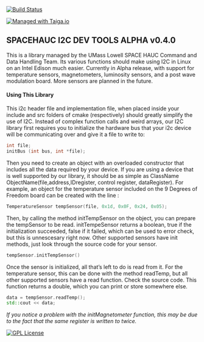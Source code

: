 <!-- Replace the below line with your own Travis-CI build label. -->
[![Build Status](https://travis-ci.org/SpaceHAUC-Command-and-Data-Handling/SPACEHAUC-I2C-dev.svg?branch=master)](https://travis-ci.org/SpaceHAUC-Command-and-Data-Handling/SPACEHAUC-I2C-dev)

[![Managed with Taiga.io](https://camo.githubusercontent.com/eec9589abe09569dc4a1706b36527b49051b89db/68747470733a2f2f696d672e736869656c64732e696f2f62616467652f6d616e61676564253230776974682d54616967612e696f2d677265656e2e737667)](https://taiga.io "Managed with Taiga.io")

## SPACEHAUC I2C DEV TOOLS ALPHA v0.4.0

This is a library managed by the UMass Lowell SPACE HAUC Command and Data Handling Team. Its various functions should make using I2C in Linux on an Intel Edison much easier. Currently in Alpha release, with support for temperature sensors, magnetometers, luminosity sensors, and a post wave modulation board. More sensors are planned in the future.

#### Using This Library
This i2c header file and implementation file, when placed inside your include and src folders of cmake (respectively) should greatly simplify the use of I2C. Instead of complex function calls and weird arrays, our I2C library first requires you to initialize the hardware bus that your i2c device will be communicating over and give it a file to write to:

```C++
int file;
initBus (int bus, int *file);
```

Then you need to create an object with an overloaded constructor that includes all the data required by your device. If you are using a device that is well supported by our library, it should be as simple as ClassName ObjectName(file,address,IDregister, control register, dataRegister). For example, an object for the temperature sensor included on the 9 Degrees of Freedom board can be created with the line :

```C++
TemperatureSensor tempSensor(file, 0x1d, 0x0F, 0x24, 0x05);
```

Then, by calling the method initTempSensor on the object, you can prepare the tempSensor to be read. initTempeSensor returns a boolean, true if the initialization succeeded, false if it failed, which can be used to error check, but this is unnescesary right now. Other supported sensors have init methods, just look through the source code for your sensor.

```C++
tempSensor.initTempSensor()
```

Once the sensor is initialized, all that’s left to do is read from it. For the temperature sensor, this can be done with the method readTemp, but all other supported sensors have a read function. Check the source code. This function returns a double, which you can print or store somewhere else.

```C++
data = tempSensor.readTemp();
std::cout << data;
```
*If you notice a problem with the initMagnetometer function, this may be due to the fact that the same register is written to twice.*



[![GPL License](http://darrienglasser.com/gpl-v3-logo.jpg)](http://www.gnu.org/licenses/gpl-3.0.en.html)
